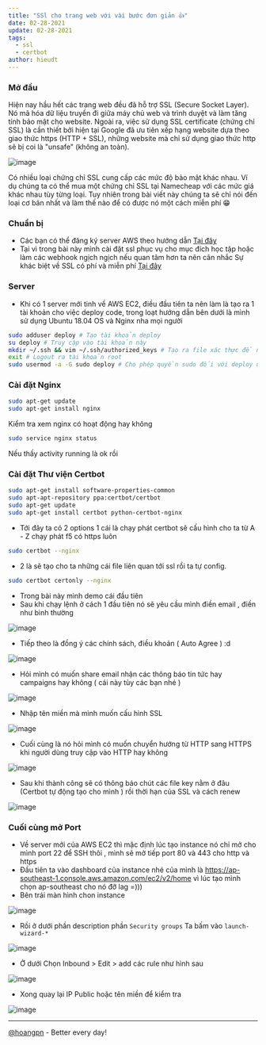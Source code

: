 ```yaml
---
title: "SSl cho trang web với vài bước đơn giản 👍"
date: 02-28-2021
update: 02-28-2021
tags:
  - ssl
  - certbot
author: hieudt
---
```


### Mở đầu

Hiện nay hầu hết các trang web đều đã hỗ trợ SSL (Secure Socket Layer). Nó mã hóa dữ liệu truyền đi giữa máy chủ web và trình duyệt và làm tăng tính bảo mật cho website. Ngoài ra, việc sử dụng SSL certificate (chứng chỉ SSL) là cần thiết bởi hiện tại Google đã ưu tiên xếp hạng website dựa theo giao thức https (HTTP + SSL), những website mà chỉ sử dụng giao thức http sẽ bị coi là "unsafe" (không an toàn).

![image](https://user-images.githubusercontent.com/55786352/73729403-8d892380-4767-11ea-83c9-c8f1115594c7.png)

Có nhiều loại chứng chỉ SSL cung cấp các mức độ bảo mật khác nhau. Ví dụ chúng ta có thể mua một chứng chỉ SSL tại Namecheap với các mức giá khác nhau tùy từng loại. Tuy nhiên trong bài viết này chúng ta sẽ chỉ nói đến loại cơ bản nhất và làm thế nào để có được nó một cách miễn phí 😁

### Chuẩn bị

- Các bạn có thể đăng ký server AWS theo hướng dẫn [Tại đây](https://viblo.asia/p/dang-ky-server-linux-free-voi-amazon-web-service-va-huong-dan-su-dung-co-ban-ORNZqj1el0n)
- Tại vì trong bài này mình cài đặt ssl phục vụ cho mục đích học tập hoặc làm các webhook ngịch ngịch nếu quan tâm hơn ta nên cân nhắc Sự khác biệt về SSL có phí và miễn phí [Tại đây](https://www.digistar.vn/khac-biet-giua-ssl-co-phi-va-ssl-mien-phi/)

### Server

- Khi có 1 server mới tinh về AWS EC2, điều đầu tiên ta nên làm là tạo ra 1 tài khoản cho việc deploy code, trong loạt hướng dẫn bên dưới là mình sử dụng Ubuntu 18.04 OS và Nginx nha mọi người

```sh
sudo adduser deploy # Tạo tài khoản deploy
su deploy # Truy cập vào tài khoản này
mkdir ~/.ssh && vim ~/.ssh/authorized_keys # Tạo ra file xác thực để nhét Public Key sau này ta muốn SSH vào tài khoản này
exit # Logout ra tài khoản root
sudo usermod -a -G sudo deploy # Cho phép quyền sudo đối với deploy user
```

### Cài đặt Nginx

```sh
sudo apt-get update
sudo apt-get install nginx
```

Kiểm tra xem nginx có hoạt động hay không

```sh
sudo service nginx status
```

Nếu thấy activity running là ok rồi

### Cài đặt Thư viện Certbot

```sh
sudo apt-get install software-properties-common
sudo apt-apt-repository ppa:certbot/certbot
sudo apt-get update
sudo apt-get install certbot python-certbot-nginx
```

- Tới đây ta có 2 options 1 cái là chạy phát certbot sẽ cấu hình cho ta từ A - Z chạy phát f5 có https luôn

```sh
sudo certbot --nginx
```

- 2 là sẽ tạo cho ta những cái file liên quan tới ssl rồi ta tự config.

```sh
sudo certbot certonly --nginx
```

- Trong bài này mình demo cái đầu tiên
- Sau khi chạy lệnh ở cách 1 đầu tiên nó sẽ yêu cầu mình điền email , điền như bình thường

![image](https://user-images.githubusercontent.com/55786352/72714554-7bbd5300-3ba1-11ea-847b-ba856758a625.png)

- Tiếp theo là đồng ý các chính sách, điều khoản ( Auto Agree ) :d

![image](https://user-images.githubusercontent.com/55786352/72714599-90015000-3ba1-11ea-92d4-24b05c5ac0fb.png)

- Hỏi mình có muốn share email nhận các thông báo tin tức hay campaigns hay không ( cái này tùy các bạn nhé )

![image](https://user-images.githubusercontent.com/55786352/72714670-b0310f00-3ba1-11ea-96dd-1a7bde1c780c.png)

- Nhập tên miền mà mình muốn cấu hình SSL

![image](https://user-images.githubusercontent.com/55786352/72714750-d191fb00-3ba1-11ea-8c31-4ee7804d5c29.png)

- Cuối cùng là nó hỏi mình có muốn chuyển hướng từ HTTP sang HTTPS khi người dùng truy cập vào HTTP hay không

![image](https://user-images.githubusercontent.com/55786352/72714811-ecfd0600-3ba1-11ea-8ecd-ca1489a10e60.png)

- Sau khi thành công sẽ có thông báo chút các file key nằm ở đâu (Certbot tự động tạo cho mình ) rồi thời hạn của SSL và cách renew

![image](https://user-images.githubusercontent.com/55786352/72714910-1ae24a80-3ba2-11ea-9ecc-154dac119366.png)

### Cuối cùng mở Port

- Về server mới của AWS EC2 thì mặc định lúc tạo instance nó chỉ mở cho mình port 22 để SSH thôi , mình sẽ mở tiếp port 80 và 443 cho http và https
- Đầu tiên ta vào dashboard của instance nhé của mình là https://ap-southeast-1.console.aws.amazon.com/ec2/v2/home vì lúc tạo mình chọn ap-southeast cho nó đỡ lag =)))
- Bên trái màn hình chon instance

![image](https://user-images.githubusercontent.com/55786352/72715253-b70c5180-3ba2-11ea-8970-0404f18007a9.png)

- Rồi ở dưới phần description phần `Security groups` Ta bấm vào `launch-wizard-*`

![image](https://user-images.githubusercontent.com/55786352/72715198-a065fa80-3ba2-11ea-9193-451fa64ffa00.png)

- Ở dưới Chọn Inbound > Edit > add các rule như hình sau

![image](https://user-images.githubusercontent.com/55786352/72715474-1cf8d900-3ba3-11ea-94fe-34487d53dadc.png)

- Xong quay lại IP Public hoặc tên miền để kiểm tra

![image](https://user-images.githubusercontent.com/55786352/72715833-ca6bec80-3ba3-11ea-8f43-2fb74779031d.png)

---

[@hoangpn](https://hoangpn.com/) - Better every day!

